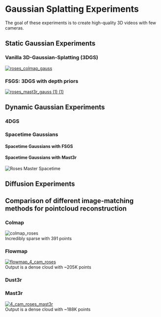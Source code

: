 # Gaussian Splatting Experiments
The goal of these experiments is to create high-quality 3D videos with few cameras.  
## Static Gaussian Experiments

### Vanilla 3D-Gaussian-Splatting (3DGS)
[![roses_colmap_gauss](https://github.com/user-attachments/assets/776cce9d-6d4a-4f86-a776-02d7a276797d)](https://youtu.be/O_t5jwG39uw)

### FSGS: 3DGS with depth priors
[![roses_mast3r_gauss (1) (1)](https://github.com/user-attachments/assets/d47d3dc1-bd94-4a22-b09e-a064768d9752)](https://youtu.be/jNGTl8pLf7g)

## Dynamic Gaussian Experiments

### 4DGS

### Spacetime Gaussians
#### Spacetime Gaussians with FSGS 
#### Spacetime Gaussians with Mast3r


![Roses Master Spacetime](https://github.com/user-attachments/assets/306ff1cb-23f8-46a2-942f-70f9551cc7ef)







## Diffusion Experiments

## Comparison of different image-matching methods for pointcloud reconstruction
### Colmap
![colmap_roses](https://github.com/user-attachments/assets/df38e204-1e88-43e2-9deb-7c7e23ddfade)  
Incredibly sparse with 391 points

### Flowmap
[![flowmap_4_cam_roses](https://github.com/user-attachments/assets/26284a83-fd93-4de3-b924-1396e8c7847d)](https://youtu.be/9_5DGcGhbrA)  
Output is a dense cloud with ~205K points
### Dust3r
### Mast3r
[![4_cam_roses_mast3r](https://github.com/user-attachments/assets/08d840b5-696e-4b73-a9b7-cf7369d02fd8)](https://youtu.be/EXme5P8LEPc)  
Output is a dense cloud with ~188K points

